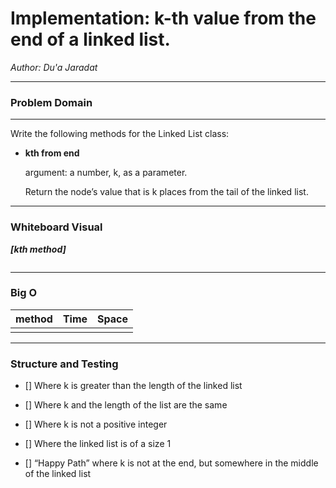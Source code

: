 # Implementation: k-th value from the end of a linked list.


*Author: Du'a Jaradat*

---



### Problem Domain
******
Write the following methods for the Linked List class:

- **kth from end**

    argument: a number, k, as a parameter.

    Return the node’s value that is k places from the tail of the linked list.


---



### Whiteboard Visual
***[kth method]***

![]()



---


### Big O

| method| Time | Space |
|------ | :----------- | :----------- |
|  |  | |

---

### Structure and Testing

- [] Where k is greater than the length of the linked list
- [] Where k and the length of the list are the same

- [] Where k is not a positive integer

- [] Where the linked list is of a size 1

- [] “Happy Path” where k is not at the end, but somewhere in the middle of the linked list

